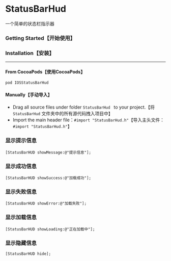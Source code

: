 # StatusBarHud
一个简单的状态栏指示器

### Getting Started【开始使用】

### Installation【安装】

------

#### From CocoaPods【使用CocoaPods】

```objc
pod IOSStatusBarHud
```

#### Manually【手动导入】

- Drag all source files under folder `StatusBarHud ` to your project.【将`StatusBarHud` 文件夹中的所有源代码拽入项目中】
- Import the main header file：`#import "StatusBarHud.h"`【导入主头文件：`#import "StatusBarHud.h"`】

### 显示提示信息

```objc
[StatusBarHUD showMessage:@"提示信息"];
```

### 显示成功信息

```objc
[StatusBarHUD showSuccess:@"加载成功"];
```

### 显示失败信息

```objc
[StatusBarHUD showError:@"加载失败"];
```

### 显示加载信息

```objc
[StatusBarHUD showLoading:@"正在加载中"];
```

### 显示隐藏信息

```objc
[StatusBarHUD hide];
```

